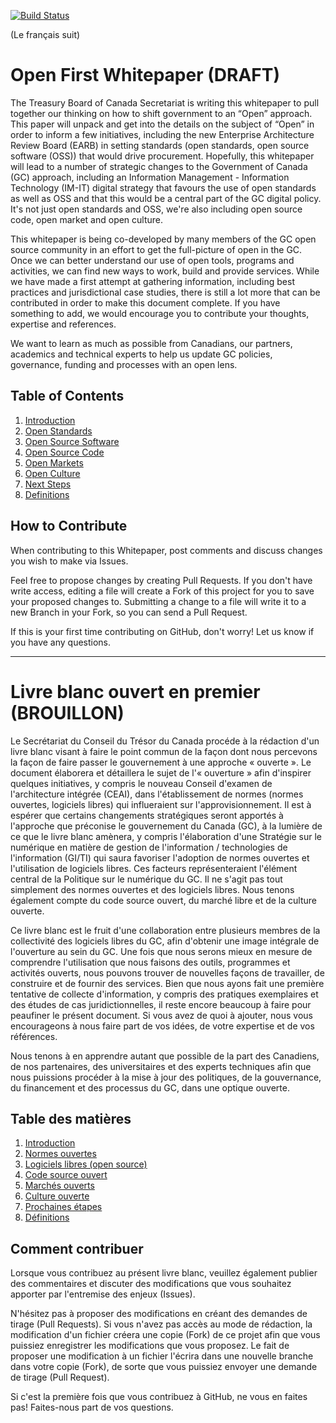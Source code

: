 [![Build Status](https://travis-ci.org/canada-ca/Open_First_Whitepaper.svg?branch=master)](https://travis-ci.org/canada-ca/Open_First_Whitepaper)

(Le français suit)

# Open First Whitepaper (DRAFT)

The Treasury Board of Canada Secretariat is writing this whitepaper to pull together our thinking on how to shift government to an “Open” approach. This paper will unpack and get into the details on the subject of “Open” in order to inform a few initiatives, including the new Enterprise Architecture Review Board (EARB) in setting standards (open standards, open source software (OSS)) that would drive procurement.  Hopefully, this whitepaper will lead to a number of strategic changes to the Government of Canada (GC) approach, including an Information Management - Information Technology (IM-IT) digital strategy that favours the use of open standards as well as OSS and that this would be a central part of the GC digital policy. It's not just open standards and OSS, we're also including open source code, open market and open culture.

This whitepaper is being co-developed by many members of the GC open source community in an effort to get the full-picture of open in the GC. Once we can better understand our use of open tools, programs and activities, we can find new ways to work, build and provide services. While we have made a first attempt at gathering information, including best practices and jurisdictional case studies, there is still a lot more that can be contributed in order to make this document complete. If you have something to add, we would encourage you to contribute your thoughts, expertise and references.

We want to learn as much as possible from Canadians, our partners, academics and technical experts to help us update GC policies, governance, funding and processes with an open lens.

## Table of Contents

1. [Introduction](en/1_Introduction.md)
2. [Open Standards](en/2_Open_Standards.md)
3. [Open Source Software](en/3_Open_Source_Software.md)
4. [Open Source Code](en/4_Open_Source_Code.md)
5. [Open Markets](en/5_Open_Markets.md)
6. [Open Culture](en/6_Open_Culture.md)
7. [Next Steps](en/7_Next_Steps.md)
8. [Definitions](en/8_Definitions.md)

## How to Contribute

When contributing to this Whitepaper, post comments and discuss changes you wish to make via Issues.

Feel free to propose changes by creating Pull Requests.  If you don't have write access, editing a file will create a Fork of this project for you to save your proposed changes to.  Submitting a change to a file will write it to a new Branch in your Fork, so you can send a Pull Request.

If this is your first time contributing on GitHub, don't worry! Let us know if you have any questions.

_______________________________________________________________________________

# Livre blanc ouvert en premier (BROUILLON)

Le Secrétariat du Conseil du Trésor du Canada procéde à la rédaction d'un livre blanc visant à faire le point commun de la façon dont nous percevons la façon de faire passer le gouvernement à une approche « ouverte ». Le document élaborera et détaillera le sujet de l'« ouverture » afin d'inspirer quelques initiatives, y compris le nouveau Conseil d'examen de l'architecture intégrée (CEAI), dans l'établissement de normes (normes ouvertes, logiciels libres) qui influeraient sur  l'approvisionnement. Il est à espérer que certains changements stratégiques seront apportés à l'approche que préconise le gouvernement du Canada (GC), à la lumière de ce que le livre blanc amènera, y compris l'élaboration d'une Stratégie sur le numérique en matière de gestion de l'information / technologies de l'information (GI/TI) qui saura favoriser l'adoption de normes ouvertes et l'utilisation de logiciels libres. Ces facteurs représenteraient l'élément central de la Politique sur le numérique du GC. Il ne s'agit pas tout simplement des normes ouvertes et des logiciels libres. Nous tenons également compte du code source ouvert, du marché libre et de la culture ouverte.

Ce livre blanc est le fruit d'une collaboration entre plusieurs membres de la collectivité des logiciels libres du GC, afin d'obtenir une image intégrale de l'ouverture au sein du GC. Une fois que nous serons mieux en mesure de comprendre l'utilisation que nous faisons des outils, programmes et activités ouverts, nous pouvons trouver de nouvelles façons de travailler, de construire et de fournir des services. Bien que nous ayons fait une première tentative de collecte d'information, y compris des pratiques exemplaires et des études de cas juridictionnelles, il reste encore beaucoup à faire pour peaufiner le présent document. Si vous avez de quoi à ajouter, nous vous encourageons à nous faire part de vos idées, de votre expertise et de vos références.

Nous tenons à en apprendre autant que possible de la part des Canadiens, de nos partenaires, des universitaires et des experts techniques afin que nous puissions procéder à la mise à jour des politiques, de la gouvernance, du financement et des processus du GC, dans une optique ouverte.

## Table des matières

1. [Introduction](fr/1_Introduction.md)
2. [Normes ouvertes](fr/2_Normes_ouvertes.md)
3. [Logiciels libres (open source)](fr/3_Logiciel_libre.md)
4. [Code source ouvert](fr/4_Code_source_libre.md)
5. [Marchés ouverts](fr/5_Marchés_ouverts.md)
6. [Culture ouverte](fr/6_Culture_ouverte.md)
7. [Prochaines étapes](fr/7_Prochaines_étapes.md)
8. [Définitions](fr/8_Définitions.md)

## Comment contribuer

Lorsque vous contribuez au présent livre blanc, veuillez également publier des commentaires et discuter des modifications que vous souhaitez apporter par l'entremise des enjeux (Issues).

N'hésitez pas à proposer des modifications en créant des demandes de tirage (Pull Requests). Si vous n'avez pas accès au mode de rédaction, la modification d'un fichier créera une copie (Fork) de ce projet afin que vous puissiez enregistrer les modifications que vous proposez. Le fait de proposer une modification à un fichier l'écrira dans une nouvelle branche dans votre copie (Fork), de sorte que vous puissiez envoyer une demande de tirage (Pull Request).

Si c'est la première fois que vous contribuez à GitHub, ne vous en faites pas! Faites-nous part de vos questions.

